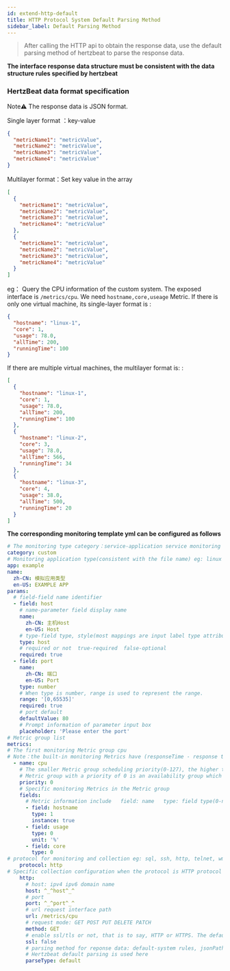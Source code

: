 ```yaml
---
id: extend-http-default  
title: HTTP Protocol System Default Parsing Method  
sidebar_label: Default Parsing Method
---
```


> After calling the HTTP api to obtain the response data, use the default parsing method of hertzbeat to parse the response data.    

**The interface response data structure must be consistent with the data structure rules specified by hertzbeat**   

### HertzBeat data format specification      
Note⚠️ The response data is JSON format.  

Single layer format ：key-value
```json
{
  "metricName1": "metricValue",
  "metricName2": "metricValue",
  "metricName3": "metricValue",
  "metricName4": "metricValue"
}
```
Multilayer format：Set key value in the array
```json
[
  {
    "metricName1": "metricValue",
    "metricName2": "metricValue",
    "metricName3": "metricValue",
    "metricName4": "metricValue"
  },
  {
    "metricName1": "metricValue",
    "metricName2": "metricValue",
    "metricName3": "metricValue",
    "metricName4": "metricValue"
  }
]
```
eg：
Query the CPU information of the custom system. The exposed interface is `/metrics/cpu`. We need `hostname,core,useage` Metric. 
If there is only one virtual machine, its single-layer format is : 
```json
{
  "hostname": "linux-1",
  "core": 1,
  "usage": 78.0,
  "allTime": 200,
  "runningTime": 100
}
```
If there are multiple virtual machines, the multilayer format is: : 
```json
[
  {
    "hostname": "linux-1",
    "core": 1,
    "usage": 78.0,
    "allTime": 200,
    "runningTime": 100
  },
  {
    "hostname": "linux-2",
    "core": 3,
    "usage": 78.0,
    "allTime": 566,
    "runningTime": 34
  },
  {
    "hostname": "linux-3",
    "core": 4,
    "usage": 38.0,
    "allTime": 500,
    "runningTime": 20
  }
]
```

**The corresponding monitoring template yml can be configured as follows**  

```yaml
# The monitoring type category：service-application service monitoring db-database monitoring custom-custom monitoring os-operating system monitoring
category: custom
# Monitoring application type(consistent with the file name) eg: linux windows tomcat mysql aws...
app: example
name:
  zh-CN: 模拟应用类型
  en-US: EXAMPLE APP
params:
  # field-field name identifier
  - field: host
    # name-parameter field display name
    name:
      zh-CN: 主机Host
      en-US: Host
    # type-field type, style(most mappings are input label type attribute)
    type: host
    # required or not  true-required  false-optional
    required: true
  - field: port
    name:
      zh-CN: 端口
      en-US: Port
    type: number
    # When type is number, range is used to represent the range.
    range: '[0,65535]'
    required: true
    # port default
    defaultValue: 80
    # Prompt information of parameter input box
    placeholder: 'Please enter the port'
# Metric group list
metrics:
# The first monitoring Metric group cpu
# Note：the built-in monitoring Metrics have (responseTime - response time)
  - name: cpu
    # The smaller Metric group scheduling priority(0-127), the higher the priority. After completion of the high priority Metric group collection,the low priority Metric group will then be scheduled. Metric groups with the same priority  will be scheduled in parallel.
    # Metric group with a priority of 0 is an availability group which will be scheduled first. If the collection succeeds, the  scheduling will continue otherwise interrupt scheduling.
    priority: 0
    # Specific monitoring Metrics in the Metric group
    fields:
      # Metric information include   field: name   type: field type(0-number: number, 1-string: string)   nstance: primary key of instance or not   unit: Metric unit
      - field: hostname
        type: 1
        instance: true
      - field: usage
        type: 0
        unit: '%'
      - field: core
        type: 0
# protocol for monitoring and collection eg: sql, ssh, http, telnet, wmi, snmp, sdk
    protocol: http
# Specific collection configuration when the protocol is HTTP protocol
    http:
      # host: ipv4 ipv6 domain name
      host: ^_^host^_^
      # port
      port: ^_^port^_^
      # url request interface path
      url: /metrics/cpu
      # request mode: GET POST PUT DELETE PATCH
      method: GET
      # enable ssl/tls or not, that is to say, HTTP or HTTPS. The default is false
      ssl: false
      # parsing method for reponse data: default-system rules, jsonPath-jsonPath script, website-website availability Metric monitoring
      # Hertzbeat default parsing is used here
      parseType: default
```
